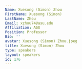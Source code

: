 ```yaml
---
Name: Xuesong (Simon) Zhou
FirstName: Xuesong (Simon)
LastName: Zhou
Email: xzhou74@asu.edu
Affiliation: ASU
Position: Professor
Bio: ''
avatar: Xuesong (Simon) Zhou.jpeg
title: Xuesong (Simon) Zhou
type: speakers
layout: speakers
id: 176
---
```

